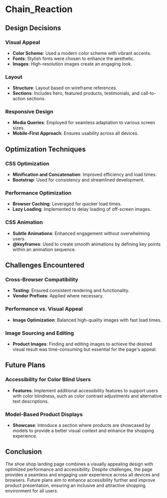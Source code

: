 # Chain_Reaction

## Design Decisions

### Visual Appeal
- **Color Scheme**: Used a modern color scheme with vibrant accents.
- **Fonts**: Stylish fonts were chosen to enhance the aesthetic.
- **Images**: High-resolution images create an engaging look.

### Layout
- **Structure**: Layout based on wireframe references.
- **Sections**: Includes hero, featured products, testimonials, and call-to-action sections.

### Responsive Design
- **Media Queries**: Employed for seamless adaptation to various screen sizes.
- **Mobile-First Approach**: Ensures usability across all devices.

## Optimization Techniques

### CSS Optimization
- **Minification and Concatenation**: Improved efficiency and load times.
- **Bootstrap**: Used for consistency and streamlined development.

### Performance Optimization
- **Browser Caching**: Leveraged for quicker load times.
- **Lazy Loading**: Implemented to delay loading of off-screen images.

### CSS Animation
- **Subtle Animations**: Enhanced engagement without overwhelming users.
- **@keyframes**: Used to create smooth animations by defining key points within an animation sequence.

## Challenges Encountered

### Cross-Browser Compatibility
- **Testing**: Ensured consistent rendering and functionality.
- **Vendor Prefixes**: Applied where necessary.

### Performance vs. Visual Appeal
- **Image Optimization**: Balanced high-quality images with fast load times.

### Image Sourcing and Editing
- **Product Images**: Finding and editing images to achieve the desired visual result was time-consuming but essential for the page's appeal.

## Future Plans

### Accessibility for Color Blind Users
- **Features**: Implement additional accessibility features to support users with color blindness, such as color contrast adjustments and alternative text descriptions.

### Model-Based Product Displays
- **Showcase**: Introduce a section where products are showcased by models to provide a better visual context and enhance the shopping experience.

## Conclusion

The shoe shop landing page combines a visually appealing design with optimized performance and accessibility. Despite challenges, the page provides a seamless and engaging user experience across all devices and browsers. Future plans aim to enhance accessibility further and improve product presentation, ensuring an inclusive and attractive shopping environment for all users.


